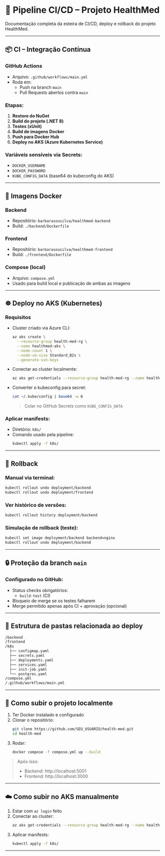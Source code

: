 # 🚀 Pipeline CI/CD – Projeto HealthMed

Documentação completa da esteira de CI/CD, deploy e rollback do projeto HealthMed.

---

## 📦 CI – Integração Contínua

### GitHub Actions
- Arquivo: `.github/workflows/main.yml`
- Roda em:
  - Push na branch `main`
  - Pull Requests abertos contra `main`

### Etapas:
1. **Restore do NuGet**
2. **Build do projeto (.NET 8)**
3. **Testes (xUnit)**
4. **Build de imagens Docker**
5. **Push para Docker Hub**
6. **Deploy no AKS (Azure Kubernetes Service)**

### Variáveis sensíveis via Secrets:
- `DOCKER_USERNAME`
- `DOCKER_PASSWORD`
- `KUBE_CONFIG_DATA` (base64 do kubeconfig do AKS)

---

## 🐳 Imagens Docker

### Backend
- Repositório: `barbarasousilva/healthmed-backend`
- Build: `./backend/Dockerfile`

### Frontend
- Repositório: `barbarasousilva/healthmed-frontend`
- Build: `./frontend/Dockerfile`

### Compose (local)
- Arquivo: `compose.yml`
- Usado para build local e publicação de ambas as imagens

---

## ☸️ Deploy no AKS (Kubernetes)

### Requisitos
- Cluster criado via Azure CLI:
  ```bash
  az aks create \
    --resource-group health-med-rg \
    --name healthmed-aks \
    --node-count 1 \
    --node-vm-size Standard_B2s \
    --generate-ssh-keys
  ```

- Conectar ao cluster localmente:
  ```bash
  az aks get-credentials --resource-group health-med-rg --name healthmed-aks
  ```

- Converter o kubeconfig para secret:
  ```bash
  cat ~/.kube/config | base64 -w 0
  ```
  > Colar no GitHub Secrets como `KUBE_CONFIG_DATA`

### Aplicar manifests:
- Diretório: `k8s/`
- Comando usado pela pipeline:
  ```bash
  kubectl apply -f k8s/
  ```

---

## 🔁 Rollback

### Manual via terminal:

```bash
kubectl rollout undo deployment/backend
kubectl rollout undo deployment/frontend
```

### Ver histórico de versões:

```bash
kubectl rollout history deployment/backend
```

### Simulação de rollback (teste):
```bash
kubectl set image deployment/backend backend=nginx
kubectl rollout undo deployment/backend
```

---

## 🔒 Proteção da branch `main`

### Configurado no GitHub:
- Status checks obrigatórios:
  - `build-test` (CI)
- Bloqueio de merge se os testes falharem
- Merge permitido apenas após CI + aprovação (opcional)

---

## 📄 Estrutura de pastas relacionada ao deploy

```bash
/backend
/frontend
/k8s
  ├── configmap.yaml
  ├── secrets.yaml
  ├── deployments.yaml
  ├── services.yaml
  ├── init-job.yaml
  └── postgres.yaml
/compose.yml
/.github/workflows/main.yml
```

---

## 🧪 Como subir o projeto localmente

1. Ter Docker instalado e configurado
2. Clonar o repositório:
   ```bash
   git clone https://github.com/SEU_USUARIO/health-med.git
   cd health-med
   ```
3. Rodar:
   ```bash
   docker compose -f compose.yml up --build
   ```

> Após isso:
> - Backend: http://localhost:5001
> - Frontend: http://localhost:3000

---

## ☁️ Como subir no AKS manualmente

1. Estar com `az login` feito
2. Conectar ao cluster:
   ```bash
   az aks get-credentials --resource-group health-med-rg --name healthmed-aks
   ```
3. Aplicar manifests:
   ```bash
   kubectl apply -f k8s/
   ```

---


